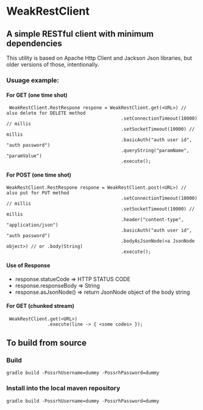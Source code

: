 # WeakRestClient
## A simple RESTful client with minimum dependencies
  
This utility is based on Apache Http Client and Jackson Json libraries, but older versions of those, intentionally. 

### Usuage example:
#### For GET (one time shot)
```
 WeakRestClient.RestRespone respone = WeakRestClient.get(<URL>) // also delete for DELETE method
                                          .setConnectionTimeout(10000) // millis
                                          .setSocketTimeout(10000) // millis
                                          .basicAuth("auth user id", "auth password")
                                          .queryString("paramName", "paramValue")
                                          .execute();
```
#### For POST (one time shot)
```
WeakRestClient.RestRespone respone = WeakRestClient.post(<URL>) // also put for PUT method
                                          .setConnectionTimeout(10000) // millis
                                          .setSocketTimeout(10000) // millis
                                          .header("content-type", "application/json")
                                          .basicAuth("auth user id", "auth password")
                                          .bodyAsJsonNode(<a JsonNode object>) // or .body(String)
                                          .execute();
```
#### Use of Response
* response.statueCode => HTTP STATUS CODE
* response.responseBody => String
* response.asJsonNode() => return JsonNode object of the body string

#### For GET (chunked stream)
```
 WeakRestClient.get(<URL>)
               .execute(line -> { <some codes> });
```
## To build from source
### Build
```gradle build -PossrhUsername=dummy -PossrhPassword=dummy```
### Install into the local maven repository
```gradle build -PossrhUsername=dummy -PossrhPassword=dummy```
